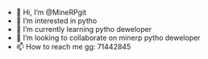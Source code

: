 - 👋 Hi, I’m @MineRPgit
- 👀 I’m interested in pytho
- 🌱 I’m currently learning pytho deweloper
- 💞️ I’m looking to collaborate on minerp pytho deweloper
- 📫 How to reach me gg: 71442845

<!---
MineRPgit/MineRPgit is a ✨ special ✨ repository because its `README.md` (this file) appears on your GitHub profile.
You can click the Preview link to take a look at your changes.
--->

